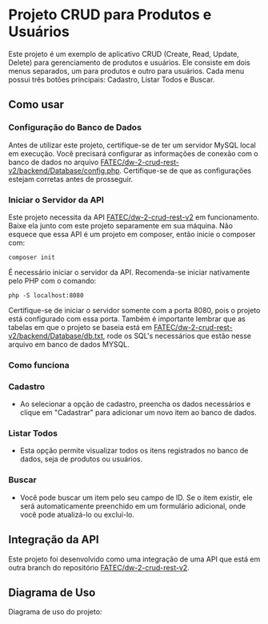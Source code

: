 # Projeto CRUD para Produtos e Usuários

Este projeto é um exemplo de aplicativo CRUD (Create, Read, Update, Delete) para gerenciamento de produtos e usuários. Ele consiste em dois menus separados, um para produtos e outro para usuários. Cada menu possui três botões principais: Cadastro, Listar Todos e Buscar.

## Como usar

### Configuração do Banco de Dados
Antes de utilizar este projeto, certifique-se de ter um servidor MySQL local em execução. Você precisará configurar as informações de conexão com o banco de dados no arquivo [FATEC/dw-2-crud-rest-v2/backend/Database/config.php](https://github.com/vdanviel/FATEC/tree/dw-2-crud-rest-v2). Certifique-se de que as configurações estejam corretas antes de prosseguir.

### Iniciar o Servidor da API
Este projeto necessita da API [FATEC/dw-2-crud-rest-v2](https://github.com/vdanviel/FATEC/tree/dw-2-crud-rest-v2) em funcionamento. Baixe ela junto com este projeto separamente em sua máquina.
Não esquece que essa API é um projeto em composer, então inicie o composer com:

`composer init`

É necessário iniciar o servidor da API. Recomenda-se iniciar nativamente pelo PHP com o comando:

`php -S localhost:8080`

Certifique-se de iniciar o servidor somente com a porta 8080, pois o projeto está configurado com essa porta.
Também é importante lembrar que as tabelas em que o projeto se baseia está em [FATEC/dw-2-crud-rest-v2/backend/Database/db.txt](https://github.com/vdanviel/FATEC/tree/dw-2-crud-rest-v2), rode os SQL's necessários que estão nesse arquivo em banco de dados MYSQL.

### Como funciona

### Cadastro
- Ao selecionar a opção de cadastro, preencha os dados necessários e clique em "Cadastrar" para adicionar um novo item ao banco de dados.

### Listar Todos
- Esta opção permite visualizar todos os itens registrados no banco de dados, seja de produtos ou usuários.

### Buscar
- Você pode buscar um item pelo seu campo de ID. Se o item existir, ele será automaticamente preenchido em um formulário adicional, onde você pode atualizá-lo ou excluí-lo.

## Integração da API
Este projeto foi desenvolvido como uma integração de uma API que está em outra branch do repositório [FATEC/dw-2-crud-rest-v2](https://github.com/vdanviel/FATEC/tree/dw-2-crud-rest-v2).

## Diagrama de Uso
Diagrama de uso do projeto: